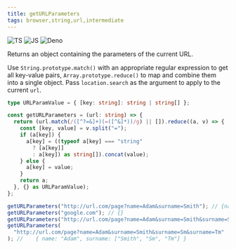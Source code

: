```yaml
---
title: getURLParameters
tags: browser,string,url,intermediate
---
```


![TS](https://img.shields.io/badge/supports-typescript-blue.svg?style=flat-square)
![JS](https://img.shields.io/badge/supports-javascript-yellow.svg?style=flat-square)
![Deno](https://img.shields.io/badge/supports-deno-green.svg?style=flat-square)

Returns an object containing the parameters of the current URL.

Use `String.prototype.match()` with an appropriate regular expression to get all key-value pairs, `Array.prototype.reduce()` to map and combine them into a single object.
Pass `location.search` as the argument to apply to the current `url`.

```ts
type URLParamValue = { [key: string]: string | string[] };

const getURLParameters = (url: string) => {
  return (url.match(/([^?=&]+)(=([^&]*))/g) || []).reduce((a, v) => {
    const [key, value] = v.split("=");
    if (a[key]) {
      a[key] = ((typeof a[key] === "string"
        ? [a[key]]
        : a[key]) as string[]).concat(value);
    } else {
      a[key] = value;
    }
    return a;
  }, {} as URLParamValue);
};
```

```ts
getURLParameters("http://url.com/page?name=Adam&surname=Smith"); // {name: 'Adam', surname: 'Smith'}
getURLParameters("google.com"); // {}
getURLParameters("http://url.com/page?name=Adam&surname=Smith&surname=Sm"); // { name: "Adam", surname: ["Smith", "Sm"] }
getURLParameters(
  "http://url.com/page?name=Adam&surname=Smith&surname=Sm&surname=Tm"
); //    { name: "Adam", surname: ["Smith", "Sm", "Tm"] }
```
